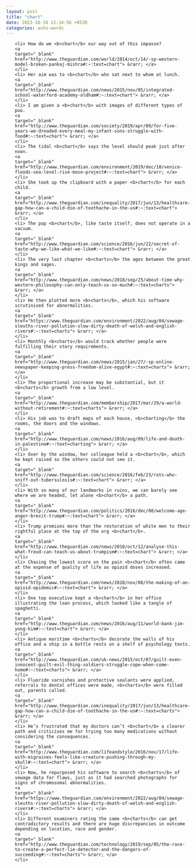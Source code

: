```yaml
---
layout: post
title: "chart"
date: 2023-10-10 12:34:56 +0530
categories: auto-words
---
```

<ol>

    <li> How do we <b>chart</b> our way out of this impasse?
    <a 
    target="_blank" 
    href="http://www.theguardian.com/world/2014/oct/14/-sp-western-model-broken-pankaj-mishra#:~:text=chart"> &rarr; </a>
    </li>
    <li> Her aim was to <b>chart</b> who sat next to whom at lunch.
    <a 
    target="_blank" 
    href="http://www.theguardian.com/news/2015/nov/05/integrated-school-waterford-academy-oldham#:~:text=chart"> &rarr; </a>
    </li>
    <li> I am given a <b>chart</b> with images of different types of poo.
    <a 
    target="_blank" 
    href="http://www.theguardian.com/society/2019/apr/09/for-five-years-we-dreaded-every-meal-my-infant-sons-struggle-with-food#:~:text=chart"> &rarr; </a>
    </li>
    <li> The tidal <b>chart</b> says the level should peak just after noon.
    <a 
    target="_blank" 
    href="http://www.theguardian.com/environment/2019/dec/10/venice-floods-sea-level-rise-mose-project#:~:text=chart"> &rarr; </a>
    </li>
    <li> She took up the clipboard with a paper <b>chart</b> for each child.
    <a 
    target="_blank" 
    href="http://www.theguardian.com/inequality/2017/jun/13/healthcare-gap-how-can-a-child-die-of-toothache-in-the-us#:~:text=chart"> &rarr; </a>
    </li>
    <li> The pop <b>chart</b>, like taste itself, does not operate in a vacuum.
    <a 
    target="_blank" 
    href="http://www.theguardian.com/science/2016/jun/22/secret-of-taste-why-we-like-what-we-like#:~:text=chart"> &rarr; </a>
    </li>
    <li> The very last chapter <b>charts</b> the ages between the great kings and sages.
    <a 
    target="_blank" 
    href="http://www.theguardian.com/news/2018/sep/25/about-time-why-western-philosophy-can-only-teach-us-so-much#:~:text=charts"> &rarr; </a>
    </li>
    <li> He then plotted more <b>charts</b>, which his software scrutinised for abnormalities.
    <a 
    target="_blank" 
    href="https://www.theguardian.com/environment/2022/aug/04/sewage-sleuths-river-pollution-slow-dirty-death-of-welsh-and-english-rivers#:~:text=charts"> &rarr; </a>
    </li>
    <li> Monthly <b>charts</b> would track whether people were fulfilling their story requirements.
    <a 
    target="_blank" 
    href="http://www.theguardian.com/news/2015/jan/27/-sp-online-newspaper-keeping-press-freedom-alive-egypt#:~:text=charts"> &rarr; </a>
    </li>
    <li> The proportional increase may be substantial, but it <b>charts</b> growth from a low level.
    <a 
    target="_blank" 
    href="http://www.theguardian.com/membership/2017/mar/29/a-world-without-retirement#:~:text=charts"> &rarr; </a>
    </li>
    <li> His job was to draft maps of each house, <b>charting</b> the rooms, the doors and the windows.
    <a 
    target="_blank" 
    href="http://www.theguardian.com/news/2016/aug/09/life-and-death-in-palestine#:~:text=charting"> &rarr; </a>
    </li>
    <li> Over by the window, her colleague held a <b>chart</b>, which he kept raised so the others could not see it.
    <a 
    target="_blank" 
    href="http://www.theguardian.com/science/2016/feb/23/rats-who-sniff-out-tubersulosis#:~:text=chart"> &rarr; </a>
    </li>
    <li> With so many of our landmarks in ruins, we can barely see where we are headed, let alone <b>chart</b> a path.
    <a 
    target="_blank" 
    href="http://www.theguardian.com/politics/2016/dec/08/welcome-age-anger-brexit-trump#:~:text=chart"> &rarr; </a>
    </li>
    <li> Trump promises more than the restoration of white men to their rightful place at the top of the org <b>chart</b>.
    <a 
    target="_blank" 
    href="http://www.theguardian.com/news/2018/oct/12/analyse-this-what-freud-can-teach-us-about-trumpism#:~:text=chart"> &rarr; </a>
    </li>
    <li> Chasing the lowest score on the pain <b>chart</b> often came at the expense of quality of life as opioid doses increased.
    <a 
    target="_blank" 
    href="http://www.theguardian.com/news/2018/nov/08/the-making-of-an-opioid-epidemic#:~:text=chart"> &rarr; </a>
    </li>
    <li> One top executive kept a <b>chart</b> in her office illustrating the loan process, which looked like a tangle of spaghetti.
    <a 
    target="_blank" 
    href="http://www.theguardian.com/news/2016/aug/11/world-bank-jim-yong-kim#:~:text=chart"> &rarr; </a>
    </li>
    <li> Antique maritime <b>charts</b> decorate the walls of his office and a ship in a bottle rests on a shelf of psychology texts.
    <a 
    target="_blank" 
    href="http://www.theguardian.com/uk-news/2015/oct/07/guilt-even-innocent-guilt-evil-thing-soldiers-struggle-cope-when-come-home#:~:text=charts"> &rarr; </a>
    </li>
    <li> Fluoride varnishes and protective sealants were applied, referrals to dental offices were made, <b>charts</b> were filled out, parents called.
    <a 
    target="_blank" 
    href="http://www.theguardian.com/inequality/2017/jun/13/healthcare-gap-how-can-a-child-die-of-toothache-in-the-us#:~:text=charts"> &rarr; </a>
    </li>
    <li> He’s frustrated that my doctors can’t <b>chart</b> a clearer path and criticises me for trying too many medications without considering the consequences.
    <a 
    target="_blank" 
    href="http://www.theguardian.com/lifeandstyle/2016/nov/17/life-with-migraines-feels-like-creature-pushing-through-my-skull#:~:text=chart"> &rarr; </a>
    </li>
    <li> Now, he repurposed his software to search <b>charts</b> of sewage data for flaws, just as it had searched photographs for signs of chromosomal abnormalities.
    <a 
    target="_blank" 
    href="https://www.theguardian.com/environment/2022/aug/04/sewage-sleuths-river-pollution-slow-dirty-death-of-welsh-and-english-rivers#:~:text=charts"> &rarr; </a>
    </li>
    <li> Different examiners rating the same <b>charts</b> can get contradictory results and there are huge discrepancies in outcome depending on location, race and gender.
    <a 
    target="_blank" 
    href="http://www.theguardian.com/technology/2019/sep/05/the-race-to-create-a-perfect-lie-detector-and-the-dangers-of-succeeding#:~:text=charts"> &rarr; </a>
    </li>